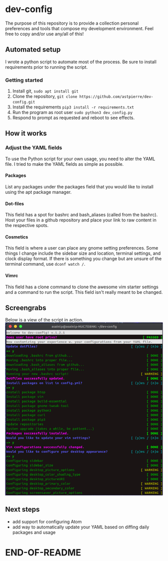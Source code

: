 # dev-config
The purpose of this repository is to provide a collection personal preferences and tools that compose my development environment. Feel free to copy and/or use any/all of this!

## Automated setup
I wrote a python script to automate most of the process. Be sure to install requirements prior to running the script.  
### Getting started
1. Install git, ```sudo apt install git```  
2. Clone the repository, ```git clone https://github.com/astpierre/dev-config.git```  
3. Install the requirements ```pip3 install -r requirements.txt```
4. Run the program as root user ```sudo python3 dev_config.py```  
5. Respond to prompt as requested and reboot to see effects.  

## How it works
### Adjust the YAML fields   
To use the Python script for your own usage, you need to alter the YAML file.
I tried to make the YAML fields as simple as possible.  
#### Packages
List any packages under the packages field that you would like to install using the apt package manager.
#### Dot-files
This field has a spot for bashrc and bash_aliases (called from the bashrc). Host your files in a github repository and place your link to raw content in the respective spots.
#### Cosmetics
This field is where a user can place any gnome setting preferences. Some things I change include the sidebar size and location, terminal settings, and clock display format. If there is something you change but are unsure of the terminal command, use ```dconf watch /```.   
#### Vimrc
This field has a clone command to clone the awesome vim starter settings and a command to run the script. This field isn't really meant to be changed.   

## Screengrabs  
Below is a view of the script in action.
![screengrab1](https://github.com/astpierre/dev-config/blob/master/photos/screenshot1.png)

## Next steps
* add support for configuring Atom
* add way to automatically update your YAML based on diffing daily packages and usage

# END-OF-README
